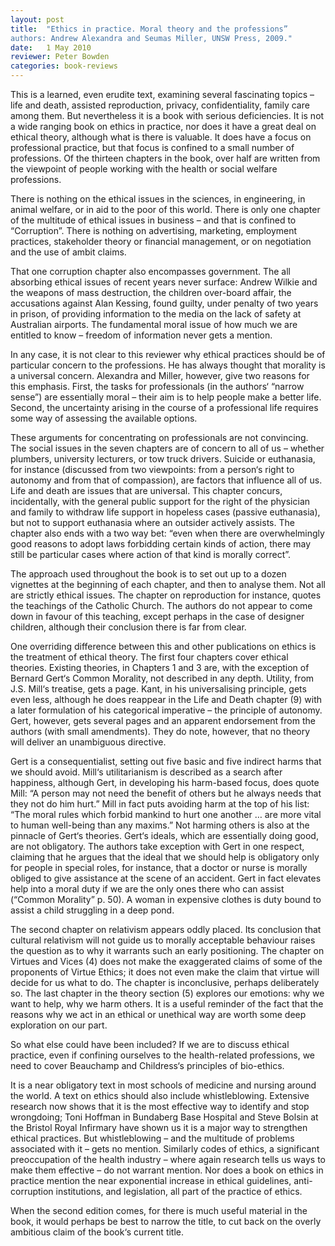 ```yaml
---
layout: post
title:  "Ethics in practice. Moral theory and the professions”
authors: Andrew Alexandra and Seumas Miller, UNSW Press, 2009."
date:   1 May 2010
reviewer: Peter Bowden
categories: book-reviews
---
```


This is a learned, even erudite text, examining several fascinating topics – life and death, assisted reproduction, privacy, confidentiality, family care among them. But nevertheless it is a book with serious deficiencies. It is not a wide ranging book on ethics in practice, nor does it have a great deal on ethical theory, although what is there is valuable. It does have a focus on professional practice, but that focus is confined to a small number of professions. Of the thirteen chapters in the book, over half are written from the viewpoint of people working with the health or social welfare professions.

There is nothing on the ethical issues in the sciences, in engineering, in animal welfare, or in aid to the poor of this world. There is only one chapter of the multitude of ethical issues in business – and that is confined to “Corruption”. There is nothing on advertising, marketing, employment practices, stakeholder theory or financial management, or on negotiation and the use of ambit claims.

That one corruption chapter also encompasses government. The all absorbing ethical issues of recent years never surface: Andrew Wilkie and the weapons of mass destruction, the children over-board affair, the accusations against Alan Kessing, found guilty, under penalty of two years in prison, of providing information to the media on the lack of safety at Australian airports. The fundamental moral issue of how much we are entitled to know – freedom of information never gets a mention.

In any case, it is not clear to this reviewer why ethical practices should be of particular concern to the professions. He has always thought that morality is a universal concern. Alexandra and Miller, however, give two reasons for this emphasis. First, the tasks for professionals (in the authors‘ “narrow sense”) are essentially moral – their aim is to help people make a better life. Second, the uncertainty arising in the course of a professional life requires some way of assessing the available options.

These arguments for concentrating on professionals are not convincing. The social issues in the seven chapters are of concern to all of us – whether plumbers, university lecturers, or tow truck drivers. Suicide or euthanasia, for instance (discussed from two viewpoints: from a person‘s right to autonomy and from that of compassion), are factors that influence all of us. Life and death are issues that are universal. This chapter concurs, incidentally, with the general public support for the right of the physician and family to withdraw life support in hopeless cases (passive euthanasia), but not to support euthanasia where an outsider actively assists. The chapter also ends with a two way bet: “even when there are overwhelmingly good reasons to adopt laws forbidding certain kinds of action, there may still be particular cases where action of that kind is morally correct”.

The approach used throughout the book is to set out up to a dozen vignettes at the beginning of each chapter, and then to analyse them. Not all are strictly ethical issues. The chapter on reproduction for instance, quotes the teachings of the Catholic Church. The authors do not appear to come down in favour of this teaching, except perhaps in the case of designer children, although their conclusion there is far from clear.

One overriding difference between this and other publications on ethics is the treatment of ethical theory. The first four chapters cover ethical theories. Existing theories, in Chapters 1 and 3 are, with the exception of Bernard Gert‘s Common Morality, not described in any depth. Utility, from J.S. Mill‘s treatise, gets a page. Kant, in his universalising principle, gets even less, although he does reappear in the Life and Death chapter (9) with a later formulation of his categorical imperative – the principle of autonomy. Gert, however, gets several pages and an apparent endorsement from the authors (with small amendments). They do note, however, that no theory will deliver an unambiguous directive.

Gert is a consequentialist, setting out five basic and five indirect harms that we should avoid. Mill‘s utilitarianism is described as a search after happiness, although Gert, in developing his harm-based focus, does quote Mill: “A person may not need the benefit of others but he always needs that they not do him hurt.” Mill in fact puts avoiding harm at the top of his list: “The moral rules which forbid mankind to hurt one another … are more vital to human well-being than any maxims.” Not harming others is also at the pinnacle of Gert‘s theories. Gert‘s ideals, which are essentially doing good, are not obligatory. The authors take exception with Gert in one respect, claiming that he argues that the ideal that we should help is obligatory only for people in special roles, for instance, that a doctor or nurse is morally obliged to give assistance at the scene of an accident. Gert in fact elevates help into a moral duty if we are the only ones there who can assist (“Common Morality” p. 50). A woman in expensive clothes is duty bound to assist a child struggling in a deep pond.

The second chapter on relativism appears oddly placed. Its conclusion that cultural relativism will not guide us to morally acceptable behaviour raises the question as to why it warrants such an early positioning. The chapter on Virtues and Vices (4) does not make the exaggerated claims of some of the proponents of Virtue Ethics; it does not even make the claim that virtue will decide for us what to do. The chapter is inconclusive, perhaps deliberately so. The last chapter in the theory section (5) explores our emotions: why we want to help, why we harm others. It is a useful reminder of the fact that the reasons why we act in an ethical or unethical way are worth some deep exploration on our part.

So what else could have been included? If we are to discuss ethical practice, even if confining ourselves to the health-related professions, we need to cover Beauchamp and Childress‘s principles of bio-ethics.

It is a near obligatory text in most schools of medicine and nursing around the world. A text on ethics should also include whistleblowing. Extensive research now shows that it is the most effective way to identify and stop wrongdoing; Toni Hoffman in Bundaberg Base Hospital and Steve Bolsin at the Bristol Royal Infirmary have shown us it is a major way to strengthen ethical practices. But whistleblowing – and the multitude of problems associated with it – gets no mention. Similarly codes of ethics, a significant preoccupation of the health industry – where again research tells us ways to make them effective – do not warrant mention. Nor does a book on ethics in practice mention the near exponential increase in ethical guidelines, anti-corruption institutions, and legislation, all part of the practice of ethics.

When the second edition comes, for there is much useful material in the book, it would perhaps be best to narrow the title, to cut back on the overly ambitious claim of the book‘s current title.
